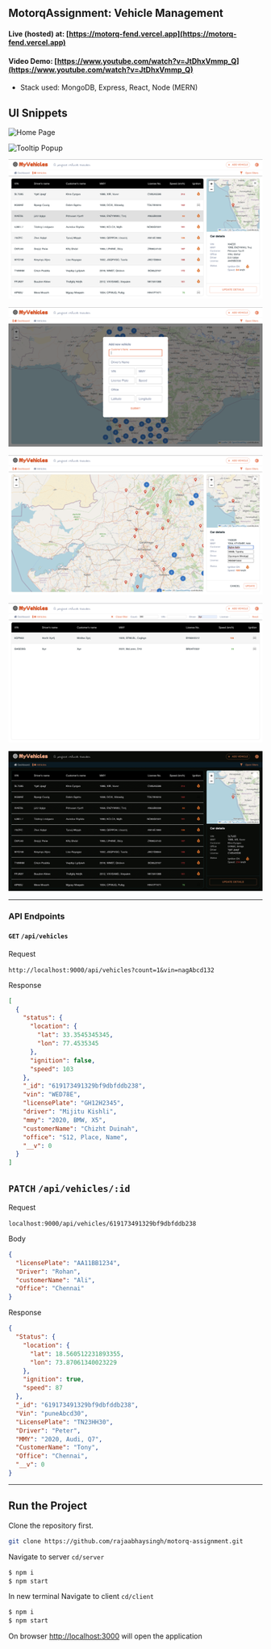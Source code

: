 ## MotorqAssignment: Vehicle Management

#### Live (hosted) at: [https://motorq-fend.vercel.app](https://motorq-fend.vercel.app)

#### Video Demo: [https://www.youtube.com/watch?v=JtDhxVmmp_Q](https://www.youtube.com/watch?v=JtDhxVmmp_Q)

- Stack used: MongoDB, Express, React, Node (MERN)

## UI Snippets

![Home Page](screenshots/Dashboard.png)

![Tooltip Popup](screenshots/Tooltip.png)

![Vehicles Data](screenshots/Table.png)

![Vehicles Add](screenshots/AddNew.png)

![Vehicles Edit](screenshots/Edit.png)

![Vehicles Filter](screenshots/Filter.png)

![Dark mode](screenshots/DarkMode.png)

---

### API Endpoints

#### `GET` `/api/vehicles`

Request

`http://localhost:9000/api/vehicles?count=1&vin=nagAbcd132`

Response

```json
[
  {
    "status": {
      "location": {
        "lat": 33.3545345345,
        "lon": 77.4535345
      },
      "ignition": false,
      "speed": 103
    },
    "_id": "619173491329bf9dbfddb238",
    "vin": "WED78E",
    "licensePlate": "GH12H2345",
    "driver": "Mijitu Kishli",
    "mmy": "2020, BMW, X5",
    "customerName": "Chizht Duinah",
    "office": "S12, Place, Name",
    "__v": 0
  }
]
```

## `PATCH` `/api/vehicles/:id`

Request

`localhost:9000/api/vehicles/619173491329bf9dbfddb238`

Body

```json
{
  "licensePlate": "AA11BB1234",
  "Driver": "Rohan",
  "customerName": "Ali",
  "Office": "Chennai"
}
```

Response

```json
{
  "Status": {
    "location": {
      "lat": 18.560512231893355,
      "lon": 73.87061340023229
    },
    "ignition": true,
    "speed": 87
  },
  "_id": "619173491329bf9dbfddb238",
  "Vin": "puneAbcd30",
  "LicensePlate": "TN23HH30",
  "Driver": "Peter",
  "MMY": "2020, Audi, Q7",
  "CustomerName": "Tony",
  "Office": "Chennai",
  "__v": 0
}
```

---

## Run the Project

Clone the repository first.

```bash
git clone https://github.com/rajaabhaysingh/motorq-assignment.git
```

Navigate to server `cd/server`

```bash
$ npm i
$ npm start
```

In new terminal Navigate to client `cd/client`

```bash
$ npm i
$ npm start
```

On browser
[http://localhost:3000](http://localhost:3000) will open the application
